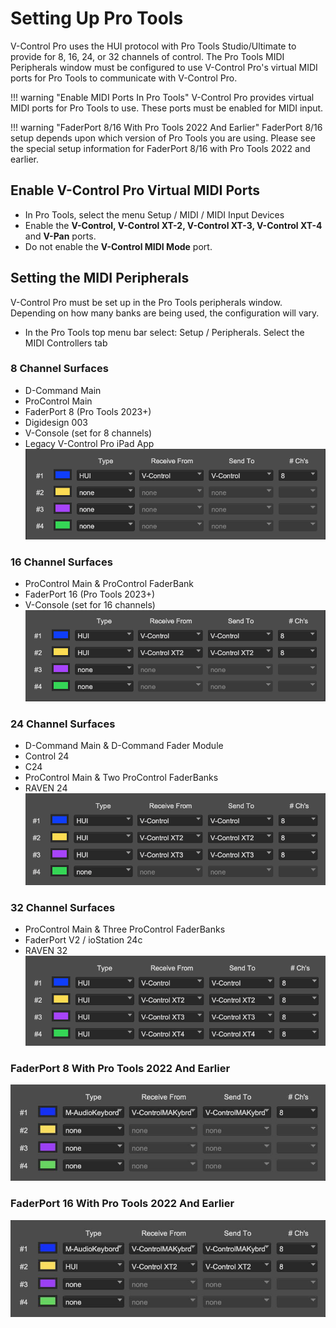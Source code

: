 # Setting Up Pro Tools

V-Control Pro uses the HUI protocol with Pro Tools Studio/Ultimate to provide for 8, 16, 24, or 32 channels of control. The Pro Tools MIDI Peripherals window must be configured to use V-Control Pro's virtual MIDI ports for Pro Tools to communicate with V-Control Pro.

!!! warning "Enable MIDI Ports In Pro Tools"
    V-Control Pro provides virtual MIDI ports for Pro Tools to use. These ports must be enabled for MIDI input.

!!! warning "FaderPort 8/16 With Pro Tools 2022 And Earlier"
    FaderPort 8/16 setup depends upon which version of Pro Tools you are using. Please see the special setup information for FaderPort 8/16 with Pro Tools 2022 and earlier.

## Enable V-Control Pro Virtual MIDI Ports

* In Pro Tools, select the menu Setup / MIDI / MIDI Input Devices
* Enable the <b>V-Control, V-Control XT-2, V-Control XT-3, V-Control XT-4</b> and <b>V-Pan</b> ports.
* Do not enable the <b>V-Control MIDI Mode</b> port.

## Setting the MIDI Peripherals

V-Control Pro must be set up in the Pro Tools peripherals window. Depending on how many banks are being used, the configuration will vary. 

* In the Pro Tools top menu bar select: Setup / Peripherals. Select the MIDI Controllers tab

### 8 Channel Surfaces

* D-Command Main
* ProControl Main
* FaderPort 8 (Pro Tools 2023+)
* Digidesign 003
* V-Console (set for 8 channels)
* Legacy V-Control Pro iPad App
![8 Channel Surfaces](./images/ptmidi1.png "8 Channel Surfaces")

### 16 Channel Surfaces

* ProControl Main & ProControl FaderBank
* FaderPort 16 (Pro Tools 2023+)
* V-Console (set for 16 channels)
![16 Channel Surfaces](./images/ptmidi2.png "16 Channel Surfaces")

### 24 Channel Surfaces

* D-Command Main & D-Command Fader Module
* Control 24
* C24
* ProControl Main & Two ProControl FaderBanks
* RAVEN 24
![24 Channel Surfaces](./images/ptmidi3.png "24 Channel Surfaces")

### 32 Channel Surfaces
* ProControl Main & Three ProControl FaderBanks
* FaderPort V2 / ioStation 24c
* RAVEN 32
![32 Channel Surfaces](./images/ptmidi4.png "32 Channel Surfaces")

### FaderPort 8 With Pro Tools 2022 And Earlier

![FaderPort 8](./images/ptfp8.jpg "aderPort 8")

### FaderPort 16 With Pro Tools 2022 And Earlier

![FaderPort 16](./images/ptfp16.jpg "aderPort 16")

